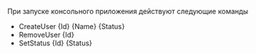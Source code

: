 При запуске консольного приложения действуют следующие команды
- CreateUser {Id} {Name} {Status}
- RemoveUser {Id}
- SetStatus {Id} {Status}
